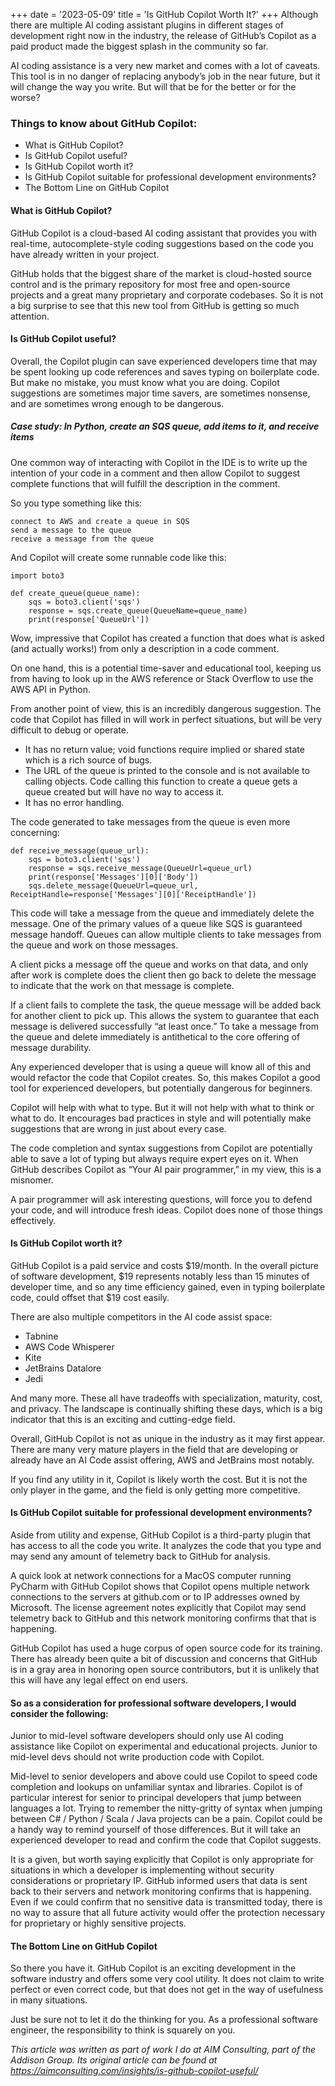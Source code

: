 +++
date = '2023-05-09'
title = 'Is GitHub Copilot Worth It?'
+++
Although there are multiple AI coding assistant plugins in different stages of development right now in the industry, the release of GitHub’s Copilot as a paid product made the biggest splash in the community so far.

AI coding assistance is a very new market and comes with a lot of caveats. This tool is in no danger of replacing anybody’s job in the near future, but it will change the way you write. But will that be for the better or for the worse?

### Things to know about GitHub Copilot:

* What is GitHub Copilot?
* Is GitHub Copilot useful?
* Is GitHub Copilot worth it?
* Is GitHub Copilot suitable for professional development environments?
* The Bottom Line on GitHub Copilot

#### What is GitHub Copilot?

GitHub Copilot is a cloud-based AI coding assistant that provides you with real-time, autocomplete-style coding suggestions based on the code you have already written in your project.

GitHub holds that the biggest share of the market is cloud-hosted source control and is the primary repository for most free and open-source projects and a great many proprietary and corporate codebases. So it is not a big surprise to see that this new tool from GitHub is getting so much attention.
#### Is GitHub Copilot useful?

Overall, the Copilot plugin can save experienced developers time that may be spent looking up code references and saves typing on boilerplate code. But make no mistake, you must know what you are doing. Copilot suggestions are sometimes major time savers, are sometimes nonsense, and are sometimes wrong enough to be dangerous.
##### Case study: In Python, create an SQS queue, add items to it, and receive items

One common way of interacting with Copilot in the IDE is to write up the intention of your code in a comment and then allow Copilot to suggest complete functions that will fulfill the description in the comment.

So you type something like this:

```
connect to AWS and create a queue in SQS
send a message to the queue 
receive a message from the queue
```

And Copilot will create some runnable code like this:

```
import boto3

def create_queue(queue_name): 
    sqs = boto3.client('sqs') 
    response = sqs.create_queue(QueueName=queue_name) 
    print(response['QueueUrl'])  
```
Wow, impressive that Copilot has created a function that does what is asked (and actually works!) from only a description in a code comment.

On one hand, this is a potential time-saver and educational tool, keeping us from having to look up in the AWS reference or Stack Overflow to use the AWS API in Python.

From another point of view, this is an incredibly dangerous suggestion. The code that Copilot has filled in will work in perfect situations, but will be very difficult to debug or operate.

* It has no return value; void functions require implied or shared state which is a rich source of bugs.
* The URL of the queue is printed to the console and is not available to calling objects. Code calling this function to create a queue gets a queue created but will have no way to access it.
* It has no error handling.

The code generated to take messages from the queue is even more concerning:
```
def receive_message(queue_url):
    sqs = boto3.client('sqs') 
    response = sqs.receive_message(QueueUrl=queue_url) 
    print(response['Messages'][0]['Body']) 
    sqs.delete_message(QueueUrl=queue_url, 
ReceiptHandle=response['Messages'][0]['ReceiptHandle'])  
```
This code will take a message from the queue and immediately delete the message. One of the primary values of a queue like SQS is guaranteed message handoff. Queues can allow multiple clients to take messages from the queue and work on those messages.

A client picks a message off the queue and works on that data, and only after work is complete does the client then go back to delete the message to indicate that the work on that message is complete.

If a client fails to complete the task, the queue message will be added back for another client to pick up. This allows the system to guarantee that each message is delivered successfully “at least once.” To take a message from the queue and delete immediately is antithetical to the core offering of message durability.

Any experienced developer that is using a queue will know all of this and would refactor the code that Copilot creates. So, this makes Copilot a good tool for experienced developers, but potentially dangerous for beginners.

Copilot will help with what to type. But it will not help with what to think or what to do. It encourages bad practices in style and will potentially make suggestions that are wrong in just about every case.

The code completion and syntax suggestions from Copilot are potentially able to save a lot of typing but always require expert eyes on it. When GitHub describes Copilot as “Your AI pair programmer,” in my view, this is a misnomer.

A pair programmer will ask interesting questions, will force you to defend your code, and will introduce fresh ideas. Copilot does none of those things effectively.
#### Is GitHub Copilot worth it?

GitHub Copilot is a paid service and costs $19/month. In the overall picture of software development, $19 represents notably less than 15 minutes of developer time, and so any time efficiency gained, even in typing boilerplate code, could offset that $19 cost easily.

There are also multiple competitors in the AI code assist space:

* Tabnine
* AWS Code Whisperer
* Kite
* JetBrains Datalore
* Jedi

And many more. These all have tradeoffs with specialization, maturity, cost, and privacy. The landscape is continually shifting these days, which is a big indicator that this is an exciting and cutting-edge field.

Overall, GitHub Copilot is not as unique in the industry as it may first appear. There are many very mature players in the field that are developing or already have an AI Code assist offering, AWS and JetBrains most notably.

If you find any utility in it, Copilot is likely worth the cost. But it is not the only player in the game, and the field is only getting more competitive.
#### Is GitHub Copilot suitable for professional development environments?

Aside from utility and expense, GitHub Copilot is a third-party plugin that has access to all the code you write. It analyzes the code that you type and may send any amount of telemetry back to GitHub for analysis.

A quick look at network connections for a MacOS computer running PyCharm with GitHub Copilot shows that Copilot opens multiple network connections to the servers at github.com or to IP addresses owned by Microsoft.
The license agreement notes explicitly that Copilot may send telemetry back to GitHub and this network monitoring confirms that that is happening.

GitHub Copilot has used a huge corpus of open source code for its training. There has already been quite a bit of discussion and concerns that GitHub is in a gray area in honoring open source contributors, but it is unlikely that this will have any legal effect on end users.

#### So as a consideration for professional software developers, I would consider the following:

Junior to mid-level software developers should only use AI coding assistance like Copilot on experimental and educational projects. Junior to mid-level devs should not write production code with Copilot.  

Mid-level to senior developers and above could use Copilot to speed code completion and lookups on unfamiliar syntax and libraries. Copilot is of particular interest for senior to principal developers that jump between languages a lot. Trying to remember the nitty-gritty of syntax when jumping between C# / Python / Scala / Java projects can be a pain. Copilot could be a handy way to remind yourself of those differences. But it will take an experienced developer to read and confirm the code that Copilot suggests.  

It is a given, but worth saying explicitly that Copilot is only appropriate for situations in which a developer is implementing without security considerations or proprietary IP. GitHub informed users that data is sent back to their servers and network monitoring confirms that is happening. Even if we could confirm that no sensitive data is transmitted today, there is no way to assure that all future activity would offer the protection necessary for proprietary or highly sensitive projects.

#### The Bottom Line on GitHub Copilot

So there you have it. GitHub Copilot is an exciting development in the software industry and offers some very cool utility. It does not claim to write perfect or even correct code, but that does not get in the way of usefulness in many situations.

Just be sure not to let it do the thinking for you. As a professional software engineer, the responsibility to think is squarely on you.

*This article was written as part of work I do at AIM Consulting, part of the Addison Group. Its original article can be found at https://aimconsulting.com/insights/is-github-copilot-useful/*
